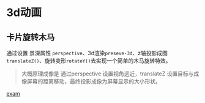 # 3d动画

## 卡片旋转木马
通过设置 景深属性 <code>perspective</code>、3d渲染<code>preseve-3d</code>、z轴投影成图<code>translateZ()</code>、旋转变形<code>rotateY()</code>去实现一个简单的木马旋转特效。
> 大概原理成像是 通过perspective 设置视角远近，translateZ 设置目标与成像屏幕的距离移动，最终投影成像为屏幕显示的大小形状。

[exam](http://www.shenxiaoyu.cn/basic/html/css/animation/3d/cards-rotate.html)

## 